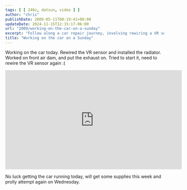 ```yaml
---
tags: [ [ 240z, datsun, video ] ]
author: "chris"
publishDate: 2009-05-11T00:19:41+00:00
updateDate: 2024-11-15T12:15:17-06:00
url: "2009/working-on-the-car-on-a-sunday"
excerpt: "Follow along a car repair journey, involving rewiring a VR sensor, radiator installation, and troubleshooting start-up issues."
title: "Working on the car on a Sunday"
---
```


Working on the car today. Rewired the VR sensor and installed the radiator. Worked on front air dam, and put the exhaust on. Tried to start it, need to rewire the VR sensor again :( 

<iframe width="560" height="315" src="https://www.youtube.com/embed/OmxMfSX_EYk?si=oTu2jYAkXw9uVbYV" title="YouTube video player" frameborder="0" allow="accelerometer; autoplay; clipboard-write; encrypted-media; gyroscope; picture-in-picture; web-share" referrerpolicy="strict-origin-when-cross-origin" allowfullscreen></iframe>

No luck getting the car running today, will get some supplies this week and prolly attempt again on Wednesday.
